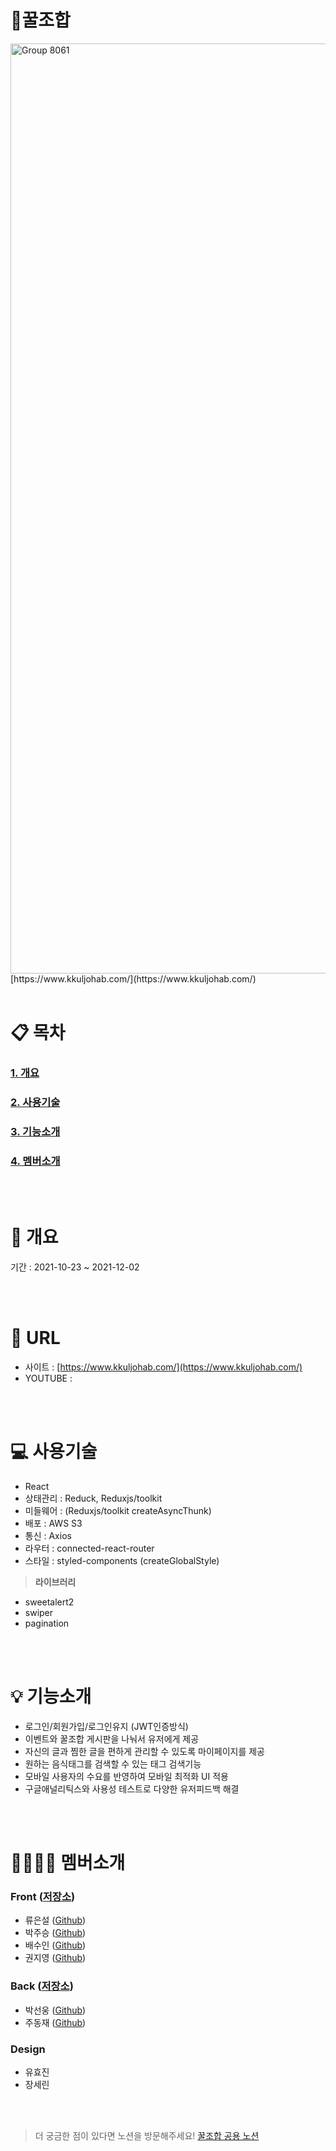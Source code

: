 # 🍯꿀조합
<img width="1488" alt="Group 8061" src="https://user-images.githubusercontent.com/90916599/144426720-28cf399e-64ca-433d-84dd-7c9632480eb0.png">
[https://www.kkuljohab.com/](https://www.kkuljohab.com/)
<br/>
<br/>

# 📋 목차

### [1. 개요](#-개요)

### [2. 사용기술](#-사용기술)

### [3. 기능소개](#-기능소개)

### [4. 멤버소개](#-멤버소개)

<br/>
<br/>

# 🧾 개요

기간 : 2021-10-23 ~ 2021-12-02

<br/>
<br/>

# **🔗** URL

- 사이트 : [https://www.kkuljohab.com/](https://www.kkuljohab.com/)
- YOUTUBE :

<br/>
<br/>

# 💻 사용기술

- React
- 상태관리 : Reduck, Reduxjs/toolkit
- 미들웨어 : (Reduxjs/toolkit createAsyncThunk)
- 배포 : AWS S3
- 통신 : Axios
- 라우터 : connected-react-router
- 스타일 : styled-components (createGlobalStyle)

> **라이브러리**
> 
- sweetalert2
- swiper
- pagination

<br/>
<br/>

# 💡 기능소개

- 로그인/회원가입/로그인유지 (JWT인증방식)
- 이벤트와 꿀조합 게시판을 나눠서 유저에게 제공
- 자신의 글과 찜한 글을 편하게 관리할 수 있도록 마이페이지를 제공
- 원하는 음식태그를 검색할 수 있는 태그 검색기능
- 모바일 사용자의 수요를 반영하여 모바일 최적화 UI 적용
- 구글애널리틱스와 사용성 테스트로 다양한 유저피드백 해결

<br/>
<br/>

# 👨‍👩‍👧‍👦 멤버소개

### Front ([저장소](https://github.com/hanghae99-final-3/UFO-frontend))

- 류은설 ([Github](https://github.com/eunseolryu))
- 박주승 ([Github](https://github.com/GitPJS))
- 배수인 ([Github](https://github.com/waterhumanB))
- 권지영 ([Github](https://github.com/che-ri))

### Back ([저장소](https://github.com/hanghae99-final-3/ufo-backend))

- 박선웅 ([Github](https://github.com/seonung-park))
- 주동재 ([Github](https://github.com/Judongjae))

### Design

- 유효진
- 장세린

<br/>
<br/>

> 더 궁금한 점이 있다면 노션을 방문해주세요!
> [꿀조합 공용 노션](https://www.notion.so/99-3-36a83d6f3fa548dbad72204c7cacfcdb)
